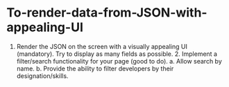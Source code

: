 # To-render-data-from-JSON-with-appealing-UI
1. Render the JSON on the screen with a visually appealing UI (mandatory). Try to display as many fields as  possible.   2. Implement a filter/search functionality for your page (good to do).   a. Allow search by name.    b. Provide the ability to filter developers by their designation/skills.
